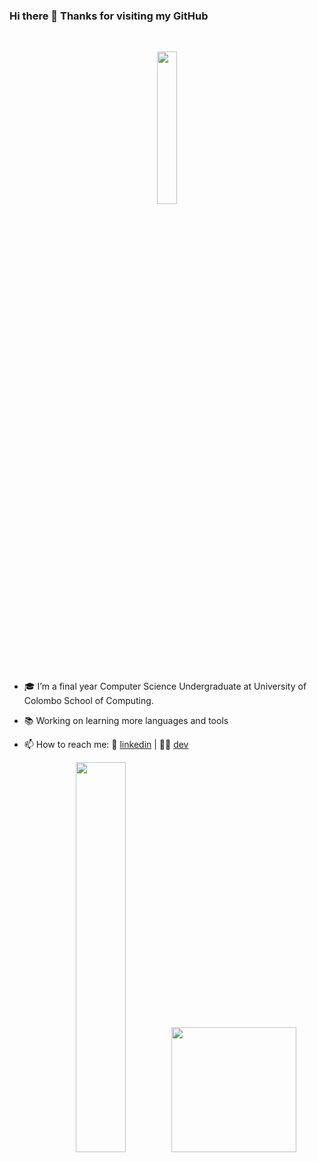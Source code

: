 ### Hi there 👋 Thanks for visiting my GitHub
  
&nbsp;
<div align="center">
<img src="https://octodex.github.com/images/scubatocat.png" width=25%>
</div>
&nbsp;

- 🎓 I’m a final year Computer Science Undergraduate at University of Colombo School of Computing.
- 📚 Working on learning more languages and tools

- 📫 How to reach me: 👔 [linkedin][linkedin] | 👩‍💻 [dev][dev]


[linkedin]: https://www.linkedin.com/in/michelle-fernando/
[dev]: https://dev.to/michelleuf


<div align="center">
  <img src="https://github-readme-stats.vercel.app/api?username=michelleuf&count_private=true&show_icons=true&theme=radical" width=40%/>  
  &nbsp;
  <img src="https://github-readme-stats.vercel.app/api/top-langs/?username=michelleuf&count_private=true&theme=radical" width=200/>
</div>
